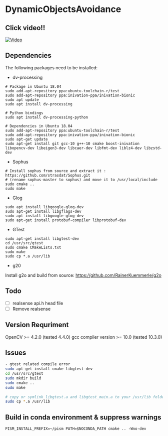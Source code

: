 # DynamicObjectsAvoidance

## Click video!!
[![Video](https://img.youtube.com/vi/YjxPUyzaNW8/0.jpg)](https://www.youtube.com/watch?v=YjxPUyzaNW8)

## Dependencies
The following packages need to be installed:

* dv-processing 
```
# Package in Ubuntu 18.04
sudo add-apt-repository ppa:ubuntu-toolchain-r/test
sudo add-apt-repository ppa:inivation-ppa/inivation-bionic
sudo apt update
sudo apt install dv-processing

# Python bindings
sudo apt install dv-processing-python

# Dependencies in Ubuntu 18.04
sudo add-apt-repository ppa:ubuntu-toolchain-r/test
sudo add-apt-repository ppa:inivation-ppa/inivation-bionic
sudo apt-get update
sudo apt-get install git gcc-10 g++-10 cmake boost-inivation libopencv-dev libeigen3-dev libcaer-dev libfmt-dev liblz4-dev libzstd-dev
```

* Sophus

```
# Install sophus from source and extract it : https://github.com/strasdat/Sophus.git
# (rename sophus-master to sophus) and move it to /usr/local/include
sudo cmake ..
sudo make
```

* Glog
```
sudo apt install libgoogle-glog-dev 
sudo apt-get install libgflags-dev
sudo apt install libgoogle-glog-dev
sudo apt-get install protobuf-compiler libprotobuf-dev
```

* GTest
```
sudo apt-get install libgtest-dev
cd /usr/src/gtest
sudo cmake CMakeLists.txt
sudo make
sudo cp *.a /usr/lib
```

* g20

Install g2o and build from source: https://github.com/RainerKuemmerle/g2o


## Todo
- [ ] realsense api.h head file
- [ ] Remove realsense

## Version Requriment
OpenCV >= 4.2.0 (tested 4.4.0)
gcc compiler version >= 10.0 (tested 10.3.0)

## Issues
```bash
- gtest related compile error
sudo apt-get install cmake libgtest-dev
cd /usr/src/gtest
sudo mkdir build
sudo cmake ..
sudo make
 
# copy or symlink libgtest.a and libgtest_main.a to your /usr/lib folder
sudo cp *.a /usr/lib
```

## Build in conda environment & suppress warnings
```
PISM_INSTALL_PREFIX=~/pism PATH=$NOCONDA_PATH cmake .. -Wno-dev
```
